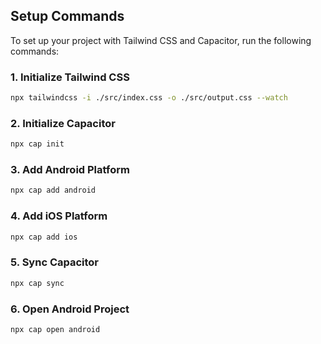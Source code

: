 ## Setup Commands

To set up your project with Tailwind CSS and Capacitor, run the following commands:

### 1. Initialize Tailwind CSS
```sh
npx tailwindcss -i ./src/index.css -o ./src/output.css --watch
```

### 2. Initialize Capacitor
```sh
npx cap init
```

### 3. Add Android Platform
```sh
npx cap add android
```

### 4. Add iOS Platform
```sh
npx cap add ios
```

### 5. Sync Capacitor
```sh
npx cap sync
```

### 6. Open Android Project
```sh
npx cap open android
```

